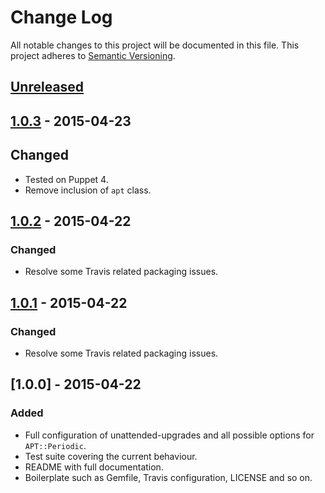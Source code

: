 # Change Log
All notable changes to this project will be documented in this file.
This project adheres to [Semantic Versioning](http://semver.org/).

## [Unreleased][unreleased]


## [1.0.3] - 2015-04-23
## Changed
- Tested on Puppet 4.
- Remove inclusion of `apt` class.

## [1.0.2] - 2015-04-22
### Changed
- Resolve some Travis related packaging issues.

## [1.0.1] - 2015-04-22
### Changed
- Resolve some Travis related packaging issues.

## [1.0.0] - 2015-04-22
### Added
- Full configuration of unattended-upgrades and all possible options for `APT::Periodic`.
- Test suite covering the current behaviour.
- README with full documentation.
- Boilerplate such as Gemfile, Travis configuration, LICENSE and so on.

[unreleased]: https://github.com/puppet-community/puppet-unattended_upgrades/compare/1.0.3...HEAD
[1.0.3]: https://github.com/puppet-community/puppet-unattended_upgrades/compare/1.0.3...1.0.2
[1.0.2]: https://github.com/puppet-community/puppet-unattended_upgrades/compare/1.0.2...1.0.1
[1.0.1]: https://github.com/puppet-community/puppet-unattended_upgrades/compare/1.0.1...1.0.0
